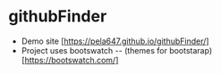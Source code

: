 # githubFinder

- Demo site [https://pela647.github.io/githubFinder/]
- Project uses bootswatch -- (themes for bootstarap) [https://bootswatch.com/]

